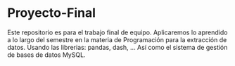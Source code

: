 # Proyecto-Final
Este repositorio es para el trabajo final de equipo. Aplicaremos lo aprendido a lo largo del semestre en la materia de Programación para la extracción de datos. Usando las librerias:
  pandas, 
  dash, 
  ...
Así como el sistema de gestión de bases de datos MySQL. 
